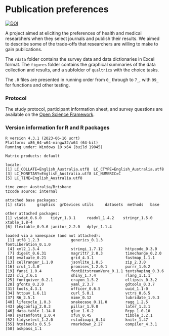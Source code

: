 # Publication preferences

[![DOI](https://zenodo.org/badge/785977608.svg)](https://zenodo.org/doi/10.5281/zenodo.12814359)

A project aimed at eliciting the preferences of health and medical researchers when they select journals and publish their results. We aimed to describe some of the trade-offs that researchers are willing to make to gain publications.

The `rdata` folder contains the survey data and data dictionaries in Excel format. 
The `figures` folder contains the graphical summaries of the data collection and results, and a subfolder of `qualtrics` with the choice tasks. 

The `.R` files are presented in running order from `0_` through to `7_`, with `99_` for functions and other testing.

### Protocol

The study protocol, participant information sheet, and survey questions are available on the [Open Science Framework](https://osf.io/p9guj/).

### Version information for R and R packages

```
R version 4.3.1 (2023-06-16 ucrt)
Platform: x86_64-w64-mingw32/x64 (64-bit)
Running under: Windows 10 x64 (build 19045)

Matrix products: default

locale:
[1] LC_COLLATE=English_Australia.utf8  LC_CTYPE=English_Australia.utf8   
[3] LC_MONETARY=English_Australia.utf8 LC_NUMERIC=C                      
[5] LC_TIME=English_Australia.utf8    

time zone: Australia/Brisbane
tzcode source: internal

attached base packages:
[1] stats     graphics  grDevices utils     datasets  methods   base     

other attached packages:
[1] visdat_0.6.0    tidyr_1.3.1     readxl_1.4.2    stringr_1.5.0   xtable_1.8-4   
[6] flextable_0.9.6 janitor_2.2.0   dplyr_1.1.4    

loaded via a namespace (and not attached):
 [1] utf8_1.2.3              generics_0.1.3          fontLiberation_0.1.0   
 [4] xml2_1.3.4              stringi_1.7.12          httpcode_0.3.0         
 [7] digest_0.6.31           magrittr_2.0.3          timechange_0.2.0       
[10] evaluate_0.21           grid_4.3.1              fastmap_1.1.1          
[13] cellranger_1.1.0        jsonlite_1.8.5          zip_2.3.0              
[16] crul_1.4.0              promises_1.2.0.1        purrr_1.0.2            
[19] fansi_1.0.4             fontBitstreamVera_0.1.1 textshaping_0.3.6      
[22] cli_3.6.1               shiny_1.7.4             rlang_1.1.1            
[25] fontquiver_0.2.1        crayon_1.5.2            ellipsis_0.3.2         
[28] gfonts_0.2.0            yaml_2.3.7              gdtools_0.3.7          
[31] tools_4.3.1             officer_0.6.5           uuid_1.1-0             
[34] httpuv_1.6.11           curl_5.0.1              vctrs_0.6.5            
[37] R6_2.5.1                mime_0.12               lubridate_1.9.3        
[40] lifecycle_1.0.3         snakecase_0.11.0        ragg_1.2.5             
[43] pkgconfig_2.0.3         pillar_1.9.0            later_1.3.1            
[46] data.table_1.14.8       glue_1.6.2              Rcpp_1.0.10            
[49] systemfonts_1.0.4       xfun_0.45               tibble_3.2.1           
[52] tidyselect_1.2.0        rstudioapi_0.14         knitr_1.47             
[55] htmltools_0.5.5         rmarkdown_2.27          compiler_4.3.1         
[58] askpass_1.1
```